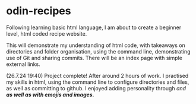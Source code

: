 # odin-recipes

Following learning basic html language, I am about to create a beginner level, html coded recipe website.

This will demonstrate my understanding of html code, with takeaways on directories and folder organisation, using the command line, demonstrating use of Git and sharing commits. There will be an index page with simple external links.

(26.7.24 19:40) Project complete! After around 2 hours of work. I practised my skills in html, using the command line to configure directories and files, as well as committing to github. I enjoyed adding personality through <em> and <strong> as well as with emojis and images.